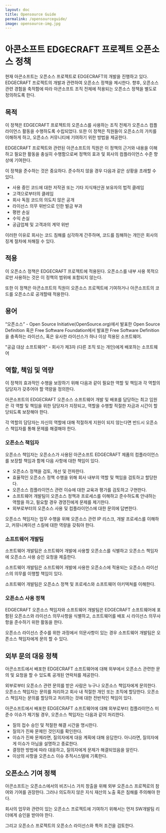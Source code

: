 ```yaml
---
layout: doc
title: Opensource Guide
permalink: /opensourceguide/
image: opensource-img.jpg
---
```


# 아콘소프트 EDGECRAFT 프로젝트 오픈소스 정책

현재 아콘소프트는 오픈소스 프로젝트로 EDGECRAFT의 개발을 진행하고 있다. EDGECRAFT 프로젝트의 개발과 관련하여 오픈소스 정책을 제시한다. 향후, 오픈소스 관련 경험을 축적함에 따라 아콘소프트 조직 전체에 적용되는 오픈소스 정책을 별도로 정의하도록 한다.

## 목적

이 정책은 EDGECRAFT 프로젝트의 오픈소스를 사용하는 조직 전체가 오픈소스 컴플라이언스 활동을 수행하도록 수립되었다. 또한 이 정책은 직원들이 오픈소스의 가치를 이해하게 하고, 오픈소스 커뮤니티에 기여하기 위한 방법을 제공한다.

EDGECRAFT 프로젝트와 관련된 아콘소프트의 직원은 이 정책의 근거와 내용을 이해하고 필요한 활동을 충실히 수행함으로써 정책의 효과 및 회사의 컴플라이언스 수준 향상에 기여한다.

이 정책을 준수하는 것은 중요하다. 준수하지 않을 경우 다음과 같은 상황을 초래할 수 있다.

- 사용 중인 코드에 대한 저작권 또는 기타 지식재산권 보유자의 법적 클레임
- 고객으로부터의 클레임
- 회사 독점 코드의 의도치 않은 공개
- 라이선스 의무 위반으로 인한 벌금 부과
- 평판 손실
- 수익 손실
- 공급업체 및 고객과의 계약 위반

이러한 이유로 회사는 코드 침해를 심각하게 간주하며, 코드를 침해하는 개인은 회사의 징계 절차에 처해질 수 있다.

## 적용

이 오픈소스 정책은 EDGECRAFT 프로젝트에 적용된다. 오픈소스를 내부 사용 목적으로만 사용하는 것은 이 정책의 범위에 포함되지 않는다. 

또한 이 정책은 아콘소프트의 직원이 오픈소스 프로젝트에 기여하거나 아콘소프트의 코드를 오픈소스로 공개할때 적용한다.

## 용어

“오픈소스” - Open Source Initiative(OpenSource.org)에서 발표한 Open Source Definition 혹은 Free Software Foundation에서 발표한 Free Software Definition을 충족하는 라이선스, 혹은 유사한 라이선스가 하나 이상 적용된 소프트웨어.

"공급 대상 소프트웨어" - 회사가 제3자 (다른 조직 또는 개인)에게 배포하는 소프트웨어

## 역할, 책임 및 역량

이 정책의 효과적인 수행을 보장하기 위해 다음과 같이 필요한 역할 및 책임과 각 역할의 담당자가 갖추어야 할 역량을 정의한다.

아콘소프트의 EDGECRAFT 오픈소스 소프트웨어 개발 및 배포를 담당하는 최고 임원은 각 역할 및 책임을 위한 담당자가 지정되고, 역할을 수행할 적절한 자금과 시간이 할당되도록 보장해야 한다.

각 역할의 담당자는 자신의 역할에 대해 적절하게 지원이 되지 않는다면 반드시 오픈소스 책임자를 통해 문제를 해결해야 한다. 

### 오픈소스 책임자

오픈소스 책임자는 오픈소스가 사용된 아콘소프트 EDGECRAFT 제품의 컴플라이언스를 보장할 책임과 함께 다음 사항에 대한 책임이 있다.

- 오픈소스 정책을 검토, 개선 및 전파한다.
- 효율적인 오픈소스 정책 수행을 위해 회사 내부의 역할 및 책임을 검토하고 할당한다.
- 오픈소스 컴플라이언스 관련 이슈에 대한 교육과 평가를 검토하고 구현한다.
- 소프트웨어 개발팀이 오픈소스 정책과 프로세스를 이해하고 준수하도록 안내하는 역할을 하고, 필요할 경우 경영진에게 문제를 제기한다.
- 외부로부터의 오픈소스 사용 및 컴플라이언스에 대한 문의에 답변한다.

오픈소스 책임자는 업무 수행을 위해 오픈소스 관련 IP 리스크, 개발 프로세스를 이해하고, 커뮤니케이션 스킬에 대한 역량을 갖춰야 한다.


### 소프트웨어 개발팀

소프트웨어 개발팀은 소프트웨어 개발에 사용할 오픈소스를 식별하고 오픈소스 책임자에 오픈소스 사용 승인 요청을 제출한다.

소프트웨어 개발팀은 소프트웨어 개발에 사용한 오픈소스에 적용되는 오픈소스 라이선스의 의무를 이행할 책임이 있다.

소프트웨어 개발팀은 오픈소스 정책 및 프로세스와 소프트웨어 아키텍쳐를 이해한다.

### 오픈소스 사용 정책

EDGECRAFT 오픈소스 책임자와 소프트웨어 개발팀은 EDGECRAFT 소프트웨어에 포함된 오픈소스와 라이선스 의무사항을 식별하고, 소프트웨어를 배포 시 라이선스 의무사항을 준수하기 위한 활동을 한다.

오픈소스 라이선스 준수를 위한 과정에서 의문사항이 있는 경우 소프트웨어 개발팀은 오픈소스 책임자에게 문의 할 수 있다. 

## 외부 문의 대응 정책

아콘소프트에서 배포한 EDGECRAFT 소프트웨어에 대해 외부에서 오픈소스 관련한 문의 및 요청을 할 수 있도록 공개된 연락처를 제공한다.

외부로부터 오픈소스 관련 문의를 받은 사람은 누구나 오픈소스 책임자에게 문의한다. 오픈소스 책임자는 문의를 처리하고 회사 내 적절한 개인 또는 조직에 할당한다. 오픈소스 책임자는 문의를 할당하고 처리하는 것에 대한 전반적인 책임이 있다.

아콘소프트에서 배포한 EDGECRAFT 소프트웨어에 대해 외부로부터 컴플라이언스 미준수 이슈가 제기될 경우, 오픈소스 책임자는 다음과 같이 처리한다.

- 질의 접수 승인 및 적절한 해결 시간을 명시한다.
- 질의가 진짜 문제인 것인지를 확인한다.
- 이슈가 진짜 문제라면, 질의자에게 대응 계획에 대해 응답한다. 아니라면, 질의자에게 이슈가 아님을 설명하고 종료한다.
- 결정한 방법에 따라 대응하고, 질의자에게 문제가 해결되었음을 알린다.
- 이상의 사항을 오픈소스 이슈 추적시스템에 기록한다.

## 오픈소스 기여 정책

아콘소프트는 오픈소스에서의 비즈니스 가치 창출을 위해 외부 오픈소스 프로젝로의 참여와 기여를 권장한다. 그러나 의도하지 않은 지식 재산의 노출 혹은 침해를 주의해야 한다.

회사의 업무와 관련이 있는 오픈소스 프로젝트에 기여하기 위해서는 먼저 SW개발팀 리더에게 승인을 받아야 한다.

그리고 오픈소스 프로젝트의 오픈소스 라이선스와 특허 조건을 검토한다.